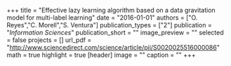 +++
title = "Effective lazy learning algorithm based on a data gravitation model for multi-label learning"
date = "2016-01-01"
authors = ["O. Reyes","C. Morell","S. Ventura"]
publication_types = ["2"]
publication = "_Information Sciences_"
publication_short = ""
image_preview = ""
selected = false
projects = []
url_pdf = "http://www.sciencedirect.com/science/article/pii/S0020025516000086"
math = true
highlight = true
[header]
image = ""
caption = ""
+++

